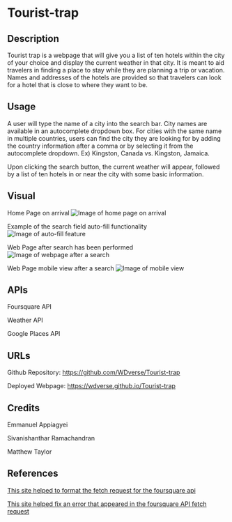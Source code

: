 # Tourist-trap

## Description

Tourist trap is a webpage that will give you a list of ten hotels within the city of your choice and display the current weather in that city. It is meant to aid travelers in finding a place to stay while they are planning a trip or vacation. Names and addresses of the hotels are provided so that travelers can look for a hotel that is close to where they want to be.

## Usage

A user will type the name of a city into the search bar. City names are available in an autocomplete dropdown box. For cities with the same name in multiple countries, users can find the city they are looking for by adding the country information after a comma or by selecting it from the autocomplete dropdown. Ex) Kingston, Canada vs. Kingston, Jamaica.

Upon clicking the search button, the current weather will appear, followed by a list of ten hotels in or near the city with some basic information.

## Visual

Home Page on arrival
![Image of home page on arrival](./assets/images/webpage_arrival.jpeg)

Example of the search field auto-fill functionality
![Image of auto-fill feature](./assets/images/autoFill.png)

Web Page after search has been performed
![Image of webpage after a search](./assets/images/webpage_search.jpeg)

Web Page mobile view after a search
![Image of mobile view](./assets/images/webpage_mobile.jpeg)

## APIs

Foursquare API

Weather API

Google Places API

## URLs

Github Repository: https://github.com/WDverse/Tourist-trap

Deployed Webpage: https://wdverse.github.io/Tourist-trap

## Credits

Emmanuel Appiagyei

Sivanishanthar Ramachandran

Matthew Taylor

## References

[This site helped to format the fetch request for the foursquare api](https://maximorlov.com/tips/convert-curl-to-javascript-fetch/)

[This site helped fix an error that appeared in the foursquare API fetch request](https://stackoverflow.com/questions/51017702/enable-cors-in-fetch-api)